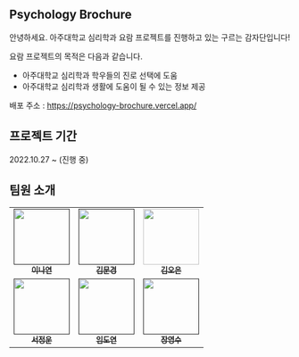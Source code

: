## Psychology Brochure
안녕하세요. 아주대학교 심리학과 요람 프로젝트를 진행하고 있는 구르는 감자단입니다!

요람 프로젝트의 목적은 다음과 같습니다.

- 아주대학교 심리학과 학우들의 진로 선택에 도움
- 아주대학교 심리학과 생활에 도움이 될 수 있는 정보 제공

배포 주소 : https://psychology-brochure.vercel.app/

## 프로젝트 기간

2022.10.27 ~ (진행 중)

## 팀원 소개

<table>
  <tbody>
    <tr>
      <td align="center"><a href=""><img src="https://user-images.githubusercontent.com/100553086/209347669-3a92bc38-3843-4af6-a39f-4c8ffa4b9682.png" width="100px;" alt=""/><br /><sub><b>이나연</b></sub></a><br /></td>
      <td align="center"><a href=""><img src="https://user-images.githubusercontent.com/100553086/209347672-79759c99-9c1c-411e-bec5-4f5c5a22779d.png" width="100px;" alt=""/><br /><sub><b>김문경</b></sub></a><br /></td>
     <td align="center"><a href="https://github.com/dorrion"><img src="https://user-images.githubusercontent.com/100553086/209347663-7052b2d5-430e-4bd1-a986-da45775fab52.png" width="100px;" alt=""/><br /><sub><b>김오은</b></sub></a><br /></td>
     </tr>
     <tr>
      <td align="center"><a href=""><img src="https://user-images.githubusercontent.com/100553086/209347667-68d3aefe-fe46-4faa-974a-88976ed2d857.png" width="100px;" alt=""/><br /><sub><b>서정운</b></sub></a><br /></td>
      <td align="center"><a href=""><img src="https://user-images.githubusercontent.com/100553086/209347671-dcd8cb4d-514d-475b-b5c7-30a231365cf7.png" width="100px;" alt=""/><br /><sub><b>임도연</b></sub></a><br /></td>
      <td align="center"><a href=""><img src="https://user-images.githubusercontent.com/100553086/209347675-2788c626-267e-45a1-bd4d-9ac00ae080df.png" width="100px;" alt=""/><br /><sub><b>장영수</b></sub></a><br /></td>
    </tr>
  </tbody>
</table>
